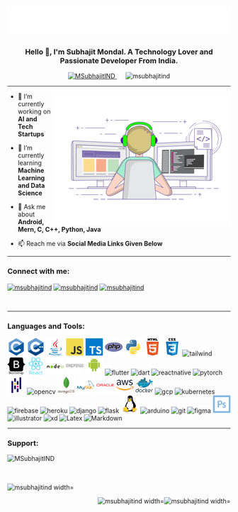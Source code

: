 <h1 align="center">
  <img src="https://raw.githubusercontent.com/MSubhajitIND/MSubhajitIND/f44ab736da34fca35afda1da7f99ea004d8b7d36/name.svg" alt="Subhajit Mondal" />
</h1>
<h3 align="center">Hello 👋, I'm Subhajit Mondal. A Technology Lover and Passionate Developer From India.</h3>

<p align="center">
<a href="https://twitter.com/msubhajitind" target="blank"><img src="https://img.shields.io/twitter/follow/MSubhajitIND?logo=twitter&color=00acee&style=for-the-badge?cacheSeconds=3600" alt="MSubhajitIND" /> </a>
&nbsp;&nbsp;&nbsp;&nbsp;
<img src="https://komarev.com/ghpvc/?username=msubhajitind&label=Profile%20Views&color=00acee&style=for-the-badge?cacheSeconds=3600" alt="msubhajitind" />
</p>

<hr>
<img align="right" alt="Coding" width="400" src="https://raw.githubusercontent.com/MSubhajitIND/MSubhajitIND/Main/coding.gif">

- 🔭 I’m currently working on **AI and Tech Startups**

- 🌱 I’m currently learning **Machine Learning and Data Science**

- 💬 Ask me about **Android, Mern, C, C++, Python, Java**

- 📫 Reach me via **Social Media Links Given Below**

<hr>

<h3 align="left">Connect with me:</h3>
<p align="left">
<a href="https://twitter.com/msubhajitind" target="blank"><img align="center" src="https://raw.githubusercontent.com/rahuldkjain/github-profile-readme-generator/master/src/images/icons/Social/twitter.svg" alt="msubhajitind" height="30" width="40" /></a>
<a href="https://linkedin.com/in/msubhajitind" target="blank"><img align="center" src="https://raw.githubusercontent.com/rahuldkjain/github-profile-readme-generator/master/src/images/icons/Social/linked-in-alt.svg" alt="msubhajitind" height="30" width="40" /></a>
<a href="https://instagram.com/msubhajitind" target="blank"><img align="center" src="https://raw.githubusercontent.com/rahuldkjain/github-profile-readme-generator/master/src/images/icons/Social/instagram.svg" alt="msubhajitind" height="30" width="40" /></a>
</p>
<br>
<hr>


<h3 align="left">Languages and Tools:</h3>
<p align="left"> 
 
  
  
  
<img src="https://raw.githubusercontent.com/devicons/devicon/master/icons/c/c-original.svg" alt="c" width="40" height="40"/> 
  
<img src="https://raw.githubusercontent.com/devicons/devicon/master/icons/cplusplus/cplusplus-original.svg" alt="cplusplus" width="40" height="40"/> 

<img src="https://raw.githubusercontent.com/devicons/devicon/master/icons/java/java-original.svg" alt="java" width="40" height="40"/> 

<img src="https://raw.githubusercontent.com/devicons/devicon/master/icons/javascript/javascript-original.svg" alt="javascript" width="40" height="40"/> 

<img src="https://raw.githubusercontent.com/devicons/devicon/master/icons/typescript/typescript-original.svg" alt="typescript" width="40" height="40"/> 

<img src="https://raw.githubusercontent.com/devicons/devicon/master/icons/php/php-original.svg" alt="php" width="40" height="40"/> 

<img src="https://raw.githubusercontent.com/devicons/devicon/master/icons/python/python-original.svg" alt="python" width="40" height="40"/>


  
  
  
<img src="https://raw.githubusercontent.com/devicons/devicon/master/icons/html5/html5-original-wordmark.svg" alt="html5" width="40" height="40"/> 

<img src="https://raw.githubusercontent.com/devicons/devicon/master/icons/css3/css3-original-wordmark.svg" alt="css3" width="40" height="40"/> 

<img src="https://www.vectorlogo.zone/logos/tailwindcss/tailwindcss-icon.svg" alt="tailwind" width="40" height="40"/>

<img src="https://raw.githubusercontent.com/devicons/devicon/master/icons/bootstrap/bootstrap-plain-wordmark.svg" alt="bootstrap" width="40" height="40"/> 

<img src="https://raw.githubusercontent.com/devicons/devicon/master/icons/react/react-original-wordmark.svg" alt="react" width="40" height="40"/> 


  
  

<img src="https://raw.githubusercontent.com/devicons/devicon/master/icons/nodejs/nodejs-original-wordmark.svg" alt="nodejs" width="40" height="40"/> 

<img src="https://raw.githubusercontent.com/devicons/devicon/master/icons/express/express-original-wordmark.svg" alt="express" width="40" height="40"/> 


  
  

<img src="https://raw.githubusercontent.com/devicons/devicon/master/icons/android/android-original-wordmark.svg" alt="android" width="40" height="40"/> 

<img src="https://www.vectorlogo.zone/logos/flutterio/flutterio-icon.svg" alt="flutter" width="40" height="40"/>

<img src="https://www.vectorlogo.zone/logos/dartlang/dartlang-icon.svg" alt="dart" width="40" height="40"/> 

<img src="https://reactnative.dev/img/header_logo.svg" alt="reactnative" width="40" height="40"/>


  
  

<img src="https://www.vectorlogo.zone/logos/pytorch/pytorch-icon.svg" alt="pytorch" width="40" height="40"/> 

<img src="https://raw.githubusercontent.com/devicons/devicon/2ae2a900d2f041da66e950e4d48052658d850630/icons/pandas/pandas-original.svg" alt="pandas" width="40" height="40"/> 

<img src="https://www.vectorlogo.zone/logos/opencv/opencv-icon.svg" alt="opencv" width="40" height="40"/> 


  

<img src="https://raw.githubusercontent.com/devicons/devicon/master/icons/mongodb/mongodb-original-wordmark.svg" alt="mongodb" width="40" height="40"/> 

<img src="https://raw.githubusercontent.com/devicons/devicon/master/icons/mysql/mysql-original-wordmark.svg" alt="mysql" width="40" height="40"/> 

<img src="https://raw.githubusercontent.com/devicons/devicon/master/icons/oracle/oracle-original.svg" alt="oracle" width="40" height="40"/>


  

<img src="https://raw.githubusercontent.com/devicons/devicon/master/icons/amazonwebservices/amazonwebservices-original-wordmark.svg" alt="aws" width="40" height="40"/> 

<img src="https://raw.githubusercontent.com/devicons/devicon/master/icons/docker/docker-original-wordmark.svg" alt="docker" width="40" height="40"/>

<img src="https://www.vectorlogo.zone/logos/google_cloud/google_cloud-icon.svg" alt="gcp" width="40" height="40"/> 

<img src="https://www.vectorlogo.zone/logos/kubernetes/kubernetes-icon.svg" alt="kubernetes" width="40" height="40"/> 


  

<img src="https://www.vectorlogo.zone/logos/firebase/firebase-icon.svg" alt="firebase" width="40" height="40"/> 

<img src="https://www.vectorlogo.zone/logos/heroku/heroku-icon.svg" alt="heroku" width="40" height="40"/>


  

<img src="https://cdn.worldvectorlogo.com/logos/django.svg" alt="django" width="40" height="40"/>

<img src="https://www.vectorlogo.zone/logos/pocoo_flask/pocoo_flask-icon.svg" alt="flask" width="40" height="40"/>


  
  

<img src="https://raw.githubusercontent.com/devicons/devicon/master/icons/linux/linux-original.svg" alt="linux" width="40" height="40"/> 

<img src="https://cdn.worldvectorlogo.com/logos/arduino-1.svg" alt="arduino" width="40" height="40"/> 

<img src="https://www.vectorlogo.zone/logos/git-scm/git-scm-icon.svg" alt="git" width="40" height="40"/> 
 
<img src="https://www.vectorlogo.zone/logos/figma/figma-icon.svg" alt="figma" width="40" height="40"/> 

<img src="https://raw.githubusercontent.com/devicons/devicon/master/icons/photoshop/photoshop-line.svg" alt="photoshop" width="40" height="40"/>

<img src="https://www.vectorlogo.zone/logos/adobe_illustrator/adobe_illustrator-icon.svg" alt="illustrator" width="40" height="40"/> 

<img src="https://cdn.worldvectorlogo.com/logos/adobe-xd.svg" alt="xd" width="40" height="40"/>

<img src="https://cdn.jsdelivr.net/gh/devicons/devicon/icons/latex/latex-original.svg" alt="Latex" width="40" height="40"/>

<img src="https://www.vectorlogo.zone/logos/markdown-here/markdown-here-icon.svg" alt="Markdown" width="40" height="40"/>





</p>
 
  
<hr>
  
<h3 align="left">Support:</h3>
<p><a href="https://www.buymeacoffee.com/MSubhajitIND"> <img align="left" src="https://cdn.buymeacoffee.com/buttons/v2/default-yellow.png" height="50" width="210" alt="MSubhajitIND"/></a></p><br><br><br>

<p>&nbsp;<img align="left" src="https://github-readme-stats.vercel.app/api?username=msubhajitind&show_icons=true&locale=en&theme=algolia" alt="msubhajitind width="100" height="100"" /></p>

<p><img align="right" src="https://github-readme-stats.vercel.app/api/top-langs?username=msubhajitind&show_icons=true&locale=en&layout=compact&theme=algolia" alt="msubhajitind width="100" height="100"" /></p>

<p><img align="right" src="https://github-readme-streak-stats.herokuapp.com/?user=msubhajitind&theme=algolia" alt="msubhajitind width="100" height="100"" /></p>

